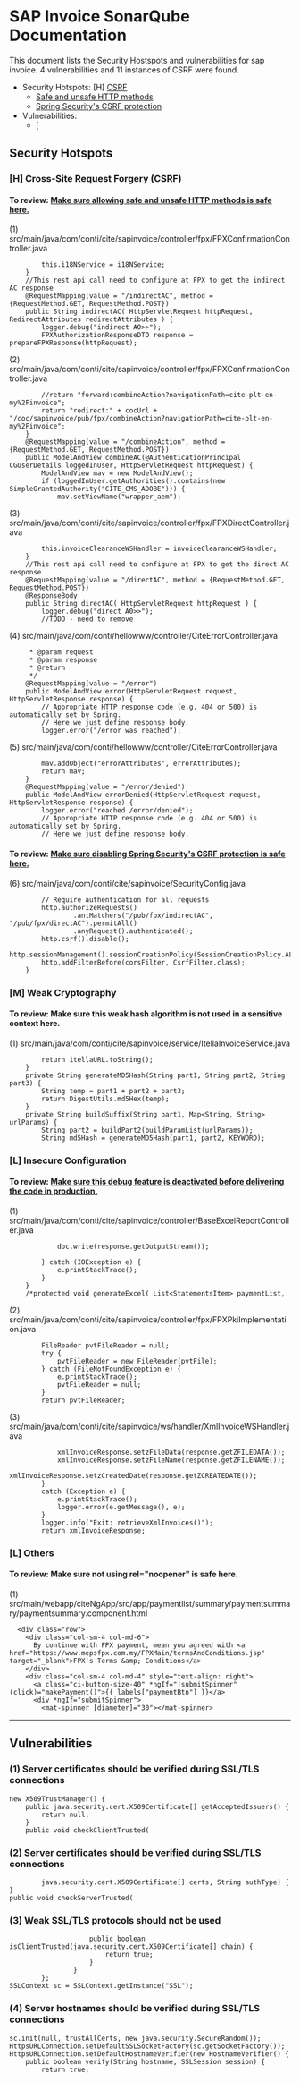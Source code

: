 
# SAP Invoice SonarQube Documentation 
This document lists the Security Hostspots and vulnerabilities for sap invoice. 4 vulnerabilities and 11 instances of CSRF were found.
- Security Hotspots: [H] [CSRF](https://github.com/KellyTTan/Documentation/blob/main/ctagold/sonarQube/documentation/documentation.md#h-cross-site-request-forgery-csrf)
    - [Safe and unsafe HTTP methods]()
    - [Spring Security's CSRF protection]()
- Vulnerabilities: 
    - [

## Security Hotspots 
### [H] Cross-Site Request Forgery (CSRF)
#### To review: [Make sure allowing safe and unsafe HTTP methods is safe here.](https://github.com/KellyTTan/Documentation/blob/main/references/sonarQube/security_hotspots.md#make-sure-allowing-safe-and-unsafe-http-methods-is-safe)
(1) src/main/java/com/conti/cite/sapinvoice/controller/fpx/FPXConfirmationController.java
```
        this.i18NService = i18NService;
    }
    //This rest api call need to configure at FPX to get the indirect AC response
    @RequestMapping(value = "/indirectAC", method = {RequestMethod.GET, RequestMethod.POST})
    public String indirectAC( HttpServletRequest httpRequest, RedirectAttributes redirectAttributes ) {
        logger.debug("indirect A0>>");
        FPXAuthorizationResponseDTO response = prepareFPXResponse(httpRequest);
```
(2) src/main/java/com/conti/cite/sapinvoice/controller/fpx/FPXConfirmationController.java
```
        //return "forward:combineAction?navigationPath=cite-plt-en-my%2Finvoice";
        return "redirect:" + cocUrl + "/coc/sapinvoice/pub/fpx/combineAction?navigationPath=cite-plt-en-my%2Finvoice";
    }
    @RequestMapping(value = "/combineAction", method = {RequestMethod.GET, RequestMethod.POST})
    public ModelAndView combineAC(@AuthenticationPrincipal CGUserDetails loggedInUser, HttpServletRequest httpRequest) {
        ModelAndView mav = new ModelAndView();
        if (loggedInUser.getAuthorities().contains(new SimpleGrantedAuthority("CITE_CMS_ADOBE"))) {
            mav.setViewName("wrapper_aem");
```
(3) src/main/java/com/conti/cite/sapinvoice/controller/fpx/FPXDirectController.java
```
        this.invoiceClearanceWSHandler = invoiceClearanceWSHandler;
    }
    //This rest api call need to configure at FPX to get the direct AC response
    @RequestMapping(value = "/directAC", method = {RequestMethod.GET, RequestMethod.POST})
    @ResponseBody
    public String directAC( HttpServletRequest httpRequest ) {
        logger.debug("direct A0>>");
        //TODO - need to remove
```
(4) src/main/java/com/conti/hellowww/controller/CiteErrorController.java
```
     * @param request
     * @param response
     * @return
     */
    @RequestMapping(value = "/error")
    public ModelAndView error(HttpServletRequest request, HttpServletResponse response) {
        // Appropriate HTTP response code (e.g. 404 or 500) is automatically set by Spring.
        // Here we just define response body.
        logger.error("/error was reached");
```
(5) src/main/java/com/conti/hellowww/controller/CiteErrorController.java
```
        mav.addObject("errorAttributes", errorAttributes);
        return mav;
    }
    @RequestMapping(value = "/error/denied")
    public ModelAndView errorDenied(HttpServletRequest request, HttpServletResponse response) {
        logger.error("reached /error/denied");
        // Appropriate HTTP response code (e.g. 404 or 500) is automatically set by Spring.
        // Here we just define response body.
```

#### To review: [Make sure disabling Spring Security's CSRF protection is safe here.](https://github.com/KellyTTan/Documentation/blob/main/references/sonarQube/security_hotspots.md#make-sure-disabling-spring-securitys-csrf-protection-is-safe)
(6) src/main/java/com/conti/cite/sapinvoice/SecurityConfig.java
```
        // Require authentication for all requests
        http.authorizeRequests()
                .antMatchers("/pub/fpx/indirectAC", "/pub/fpx/directAC").permitAll()
                .anyRequest().authenticated();
        http.csrf().disable();
        http.sessionManagement().sessionCreationPolicy(SessionCreationPolicy.ALWAYS);
        http.addFilterBefore(corsFilter, CsrfFilter.class);
    }
```

### [M] Weak Cryptography
#### To review: Make sure this weak hash algorithm is not used in a sensitive context here.
(1) src/main/java/com/conti/cite/sapinvoice/service/ItellaInvoiceService.java
```
        return itellaURL.toString();
    }
    private String generateMD5Hash(String part1, String part2, String part3) {
        String temp = part1 + part2 + part3;
        return DigestUtils.md5Hex(temp);
    }
    private String buildSuffix(String part1, Map<String, String> urlParams) {
        String part2 = buildPart2(buildParamList(urlParams));
        String md5Hash = generateMD5Hash(part1, part2, KEYWORD);
```

### [L] Insecure Configuration 
#### To review: [Make sure this debug feature is deactivated before delivering the code in production.](https://github.com/KellyTTan/Documentation/blob/main/references/sonarQube/security_hotspots.md#to-review-make-sure-this-debug-feature-is-deactivated-before-delivering-the-code-in-production)
(1) src/main/java/com/conti/cite/sapinvoice/controller/BaseExcelReportController.java
```
			doc.write(response.getOutputStream());
			
		} catch (IOException e) {
			e.printStackTrace();
		}
	}
	/*protected void generateExcel( List<StatementsItem> paymentList,
```
(2) src/main/java/com/conti/cite/sapinvoice/controller/fpx/FPXPkiImplementation.java
```
		FileReader pvtFileReader = null;
		try {
			pvtFileReader = new FileReader(pvtFile);
		} catch (FileNotFoundException e) {
			e.printStackTrace();
			pvtFileReader = null;
		}
		return pvtFileReader;
```
(3) src/main/java/com/conti/cite/sapinvoice/ws/handler/XmlInvoiceWSHandler.java
```
            xmlInvoiceResponse.setzFileData(response.getZFILEDATA());
            xmlInvoiceResponse.setzFileName(response.getZFILENAME());
            xmlInvoiceResponse.setzCreatedDate(response.getZCREATEDATE());
        }
        catch (Exception e) {
            e.printStackTrace();
            logger.error(e.getMessage(), e);
        }
        logger.info("Exit: retrieveXmlInvoices()");
        return xmlInvoiceResponse;
```
### [L] Others 
#### To review: Make sure not using rel="noopener" is safe here.
(1) src/main/webapp/citeNgApp/src/app/paymentlist/summary/paymentsummary/paymentsummary.component.html
```
  <div class="row">
    <div class="col-sm-4 col-md-6">
      By continue with FPX payment, mean you agreed with <a href="https://www.mepsfpx.com.my/FPXMain/termsAndConditions.jsp" target="_blank">FPX's Terms &amp; Conditions</a>
    </div>
    <div class="col-sm-4 col-md-4" style="text-align: right">
      <a class="ci-button-size-40" *ngIf="!submitSpinner" (click)="makePayment()">{{ labels["paymentBtn"] }}</a>
      <div *ngIf="submitSpinner">
        <mat-spinner [diameter]="30"></mat-spinner>
```

***
## Vulnerabilities 
### (1) Server certificates should be verified during SSL/TLS connections 
```
new X509TrustManager() {
    public java.security.cert.X509Certificate[] getAcceptedIssuers() {
        return null;
    }
    public void checkClientTrusted(
```
### (2) Server certificates should be verified during SSL/TLS connections 
```
        java.security.cert.X509Certificate[] certs, String authType) {
}
public void checkServerTrusted(
```

### (3) Weak SSL/TLS protocols should not be used
```
                    public boolean isClientTrusted(java.security.cert.X509Certificate[] chain) {
                        return true;
                    }
                }
        };
SSLContext sc = SSLContext.getInstance("SSL");
```
### (4) Server hostnames should be verified during SSL/TLS connections
```
sc.init(null, trustAllCerts, new java.security.SecureRandom());
HttpsURLConnection.setDefaultSSLSocketFactory(sc.getSocketFactory());
HttpsURLConnection.setDefaultHostnameVerifier(new HostnameVerifier() {
    public boolean verify(String hostname, SSLSession session) {
        return true;
```

